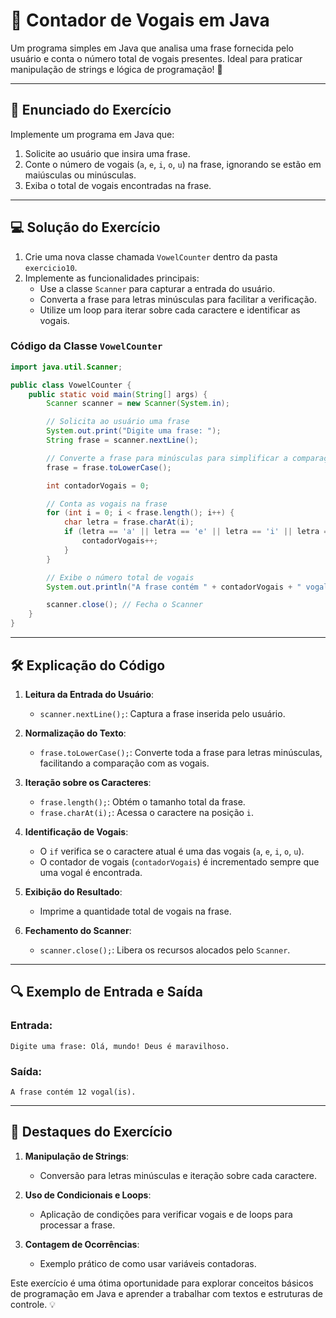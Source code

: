# 📝 Contador de Vogais em Java

Um programa simples em Java que analisa uma frase fornecida pelo usuário e conta o número total de vogais presentes. Ideal para praticar manipulação de strings e lógica de programação! 🚀

---

## 📌 Enunciado do Exercício

Implemente um programa em Java que:

1. Solicite ao usuário que insira uma frase.
2. Conte o número de vogais (`a`, `e`, `i`, `o`, `u`) na frase, ignorando se estão em maiúsculas ou minúsculas.
3. Exiba o total de vogais encontradas na frase.

---

## 💻 Solução do Exercício

1. Crie uma nova classe chamada `VowelCounter` dentro da pasta `exercicio10`.
2. Implemente as funcionalidades principais:
   - Use a classe `Scanner` para capturar a entrada do usuário.
   - Converta a frase para letras minúsculas para facilitar a verificação.
   - Utilize um loop para iterar sobre cada caractere e identificar as vogais.

### Código da Classe `VowelCounter`

```java
import java.util.Scanner;

public class VowelCounter {
    public static void main(String[] args) {
        Scanner scanner = new Scanner(System.in);

        // Solicita ao usuário uma frase
        System.out.print("Digite uma frase: ");
        String frase = scanner.nextLine();

        // Converte a frase para minúsculas para simplificar a comparação
        frase = frase.toLowerCase();

        int contadorVogais = 0;

        // Conta as vogais na frase
        for (int i = 0; i < frase.length(); i++) {
            char letra = frase.charAt(i);
            if (letra == 'a' || letra == 'e' || letra == 'i' || letra == 'o' || letra == 'u') {
                contadorVogais++;
            }
        }

        // Exibe o número total de vogais
        System.out.println("A frase contém " + contadorVogais + " vogal(is).");

        scanner.close(); // Fecha o Scanner
    }
}
```

---

## 🛠️ Explicação do Código

1. **Leitura da Entrada do Usuário**:
    - `scanner.nextLine();`: Captura a frase inserida pelo usuário.

2. **Normalização do Texto**:
    - `frase.toLowerCase();`: Converte toda a frase para letras minúsculas, facilitando a comparação com as vogais.

3. **Iteração sobre os Caracteres**:
    - `frase.length();`: Obtém o tamanho total da frase.
    - `frase.charAt(i);`: Acessa o caractere na posição `i`.

4. **Identificação de Vogais**:
    - O `if` verifica se o caractere atual é uma das vogais (`a`, `e`, `i`, `o`, `u`).
    - O contador de vogais (`contadorVogais`) é incrementado sempre que uma vogal é encontrada.

5. **Exibição do Resultado**:
    - Imprime a quantidade total de vogais na frase.

6. **Fechamento do Scanner**:
    - `scanner.close();`: Libera os recursos alocados pelo `Scanner`.

---

## 🔍 Exemplo de Entrada e Saída

### Entrada:

```plaintext
Digite uma frase: Olá, mundo! Deus é maravilhoso.
```

### Saída:

```plaintext
A frase contém 12 vogal(is).
```

---

## 🌟 Destaques do Exercício

1. **Manipulação de Strings**:
    - Conversão para letras minúsculas e iteração sobre cada caractere.

2. **Uso de Condicionais e Loops**:
    - Aplicação de condições para verificar vogais e de loops para processar a frase.

3. **Contagem de Ocorrências**:
    - Exemplo prático de como usar variáveis contadoras.

Este exercício é uma ótima oportunidade para explorar conceitos básicos de programação em Java e aprender a trabalhar com textos e estruturas de controle. 💡